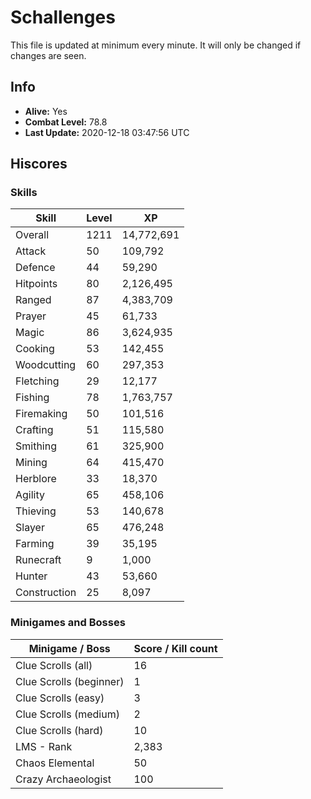 # Schallenges

This file is updated at minimum every minute. It will only be changed if changes are seen.

## Info

 - **Alive:** Yes
 - **Combat Level:** 78.8
 - **Last Update:** 2020-12-18 03:47:56 UTC

## Hiscores

### Skills

| Skill | Level | XP |
|--|--|--|
| Overall | 1211 | 14,772,691 |
| Attack | 50 | 109,792 |
| Defence | 44 | 59,290 |
| Hitpoints | 80 | 2,126,495 |
| Ranged | 87 | 4,383,709 |
| Prayer | 45 | 61,733 |
| Magic | 86 | 3,624,935 |
| Cooking | 53 | 142,455 |
| Woodcutting | 60 | 297,353 |
| Fletching | 29 | 12,177 |
| Fishing | 78 | 1,763,757 |
| Firemaking | 50 | 101,516 |
| Crafting | 51 | 115,580 |
| Smithing | 61 | 325,900 |
| Mining | 64 | 415,470 |
| Herblore | 33 | 18,370 |
| Agility | 65 | 458,106 |
| Thieving | 53 | 140,678 |
| Slayer | 65 | 476,248 |
| Farming | 39 | 35,195 |
| Runecraft | 9 | 1,000 |
| Hunter | 43 | 53,660 |
| Construction | 25 | 8,097 |

### Minigames and Bosses

| Minigame / Boss | Score / Kill count |
|--|--|
| Clue Scrolls (all) | 16 |
| Clue Scrolls (beginner) | 1 |
| Clue Scrolls (easy) | 3 |
| Clue Scrolls (medium) | 2 |
| Clue Scrolls (hard) | 10 |
| LMS - Rank | 2,383 |
| Chaos Elemental | 50 |
| Crazy Archaeologist | 100 |
